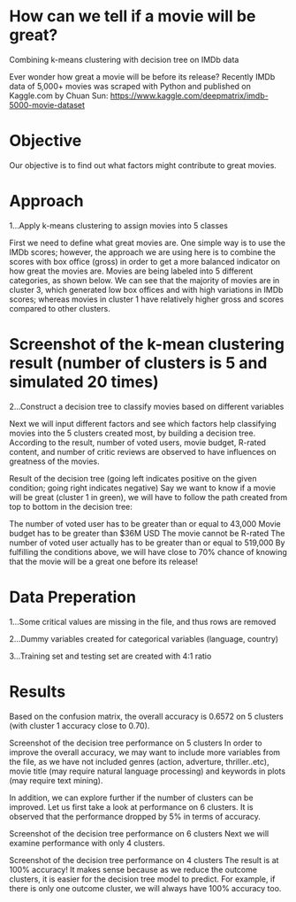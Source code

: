 # How can we tell if a movie will be great?
Combining k-means clustering with decision tree on IMDb data

Ever wonder how great a movie will be before its release? Recently IMDb data of 5,000+ movies was scraped with Python and published on Kaggle.com by Chuan Sun: https://www.kaggle.com/deepmatrix/imdb-5000-movie-dataset

# Objective
Our objective is to find out what factors might contribute to great movies.

# Approach
1…Apply k-means clustering to assign movies into 5 classes

First we need to define what great movies are. One simple way is to use the IMDb scores; however, the approach we are using here is to combine the scores with box office (gross) in order to get a more balanced indicator on how great the movies are. Movies are being labeled into 5 different categories, as shown below. We can see that the majority of movies are in cluster 3, which generated low box offices and with high variations in IMDb scores; whereas movies in cluster 1 have relatively higher gross and scores compared to other clusters.


# Screenshot of the k-mean clustering result (number of clusters is 5 and simulated 20 times)
2…Construct a decision tree to classify movies based on different variables

Next we will input different factors and see which factors help classifying movies into the 5 clusters created most, by building a decision tree. According to the result, number of voted users, movie budget, R-rated content, and number of critic reviews are observed to have influences on greatness of the movies.


Result of the decision tree (going left indicates positive on the given condition; going right indicates negative)
Say we want to know if a movie will be great (cluster 1 in green), we will have to follow the path created from top to bottom in the decision tree:

The number of voted user has to be greater than or equal to 43,000
Movie budget has to be greater than $36M USD
The movie cannot be R-rated
The number of voted user actually has to be greater than or equal to 519,000
By fulfilling the conditions above, we will have close to 70% chance of knowing that the movie will be a great one before its release!

# Data Preperation
1…Some critical values are missing in the file, and thus rows are removed

2…Dummy variables created for categorical variables (language, country)

3…Training set and testing set are created with 4:1 ratio

# Results
Based on the confusion matrix, the overall accuracy is 0.6572 on 5 clusters (with cluster 1 accuracy close to 0.70).


Screenshot of the decision tree performance on 5 clusters
In order to improve the overall accuracy, we may want to include more variables from the file, as we have not included genres (action, adverture, thriller..etc), movie title (may require natural language processing) and keywords in plots (may require text mining).

In addition, we can explore further if the number of clusters can be improved. Let us first take a look at performance on 6 clusters. It is observed that the performance dropped by 5% in terms of accuracy.


Screenshot of the decision tree performance on 6 clusters
Next we will examine performance with only 4 clusters.


Screenshot of the decision tree performance on 4 clusters
The result is at 100% accuracy! It makes sense because as we reduce the outcome clusters, it is easier for the decision tree model to predict. For example, if there is only one outcome cluster, we will always have 100% accuracy too.
